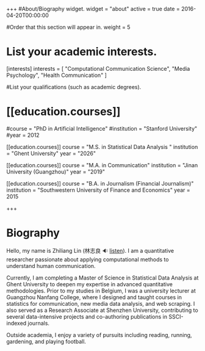 +++
#About/Biography widget.
widget = "about"
active = true
date = 2016-04-20T00:00:00

#Order that this section will appear in.
weight = 5

# List your academic interests.
[interests]
  interests = [
    "Computational Communication Science",
    "Media Psychology",
    "Health Communication"
  ]


#List your qualifications (such as academic degrees).

# [[education.courses]]

#course = "PhD in Artificial Intelligence"
#institution = "Stanford University"
#year = 2012

[[education.courses]]
  course = "M.S. in Statistical Data Analysis  "
  institution = "Ghent University"
  year = "2026"

[[education.courses]]
  course = "M.A. in Communication"
  institution = "Jinan University (Guangzhou)"
  year = "2019"

[[education.courses]]
  course = "B.A. in Journalism (Financial Journalism)"
  institution = "Southwestern University of Finance and Economics"
  year = 2015

+++

# Biography

Hello, my name is Zhiliang Lin (林志良 :sound: [listen](http://www.zhilianglin.com/files/zhiliang-lin.ogg)). I am a quantitative researcher passionate about applying computational methods to understand human communication. 

Currently, I am completing a Master of Science in Statistical Data Analysis at Ghent University to deepen my expertise in advanced quantitative methodologies. Prior to my studies in Belgium, I was a university lecturer at Guangzhou Nanfang College, where I designed and taught courses in statistics for communication, new media data analysis, and web scraping. I also served as a Research Associate at Shenzhen University, contributing to several data-intensive projects and co-authoring publications in SSCI-indexed journals.

Outside academia, I enjoy a variety of pursuits including reading, running, gardening, and playing football.

